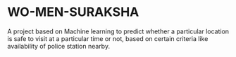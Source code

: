 # WO-MEN-SURAKSHA
A project based on Machine learning to predict whether a particular location is safe to visit at a particular time or not, based on certain criteria like availability of police station nearby.

